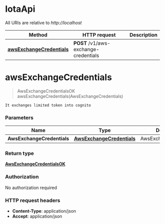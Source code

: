 # IotaApi

All URIs are relative to _http://localhost_

| Method                                                          | HTTP request                          | Description |
| --------------------------------------------------------------- | ------------------------------------- | ----------- |
| [**awsExchangeCredentials**](IotaApi.md#awsExchangeCredentials) | **POST** /v1/aws-exchange-credentials |             |

<a name="awsExchangeCredentials"></a>

# **awsExchangeCredentials**

> AwsExchangeCredentialsOK awsExchangeCredentials(AwsExchangeCredentials)

    It exchanges limited token into cognito

### Parameters

| Name                       | Type                                                              | Description            | Notes |
| -------------------------- | ----------------------------------------------------------------- | ---------------------- | ----- |
| **AwsExchangeCredentials** | [**AwsExchangeCredentials**](../Models/AwsExchangeCredentials.md) | AwsExchangeCredentials |       |

### Return type

[**AwsExchangeCredentialsOK**](../Models/AwsExchangeCredentialsOK.md)

### Authorization

No authorization required

### HTTP request headers

- **Content-Type**: application/json
- **Accept**: application/json

